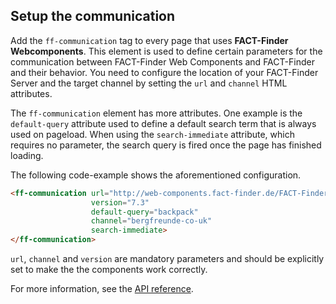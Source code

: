 ## Setup the communication
Add the `ff-communication` tag to every page that uses
**FACT-Finder Webcomponents**. This element is used to define certain
parameters for the communication between FACT-Finder Web Components and FACT-Finder
and their behavior. You need to configure the location of your
FACT-Finder Server and the target channel by setting the `url` and
`channel` HTML attributes.

The `ff-communication` element has more attributes. One example is the
`default-query` attribute used to define a default search term that is
always used on pageload. When using the `search-immediate` attribute,
which requires no parameter, the search query is fired once the page has
finished loading.

The following code-example shows the aforementioned configuration.

```html
<ff-communication url="http://web-components.fact-finder.de/FACT-Finder7.3-Demoshop"
                  version="7.3"
                  default-query="backpack"
                  channel="bergfreunde-co-uk"
                  search-immediate>
</ff-communication>
```

`url`, `channel` and `version` are mandatory parameters and should be explicitly set to make the the components work
correctly.

For more information, see the [API reference](/api/1.x/ff-communication#tab=api).